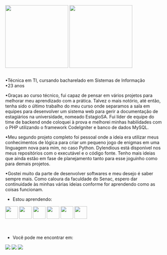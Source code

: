   <a href="https://github.com/camilla-sr/github-readme-stats">
  <img height=200 align="center" src="https://github-readme-stats.vercel.app/api?username=camilla-sr&theme=prussian" /></a>
  <a href="https://github.com/camilla-sr/convoychat">
  <img height=200 align="center" src="https://github-readme-stats.vercel.app/api/top-langs?username=camilla-sr&layout=compact&langs_count=8&card_width=320&theme=prussian" /></a></td>
<br><br>

<p>
•Técnica em TI, cursando bacharelado em Sistemas de Informação<br>
•23 anos<br>

•Graças ao curso técnico, fui capaz de pensar em vários projetos para melhorar meu aprendizado com a prática. Talvez o mais notório, até então, tenha sido o último trabalho do meu curso onde separamos a sala em equipes para desenvolver um sistema web para gerir a documentação de estagiários na universidade, nomeado EstagioSA. Fui líder de equipe do time de backend onde coloquei à prova e melhorei minhas habilidades com o PHP utilizando o framework CodeIgniter e banco de dados MySQL.

•Meu segundo projeto completo foi pessoal onde a ideia era utilizar meus conhecimentos de lógica para criar um pequeno jogo de enigmas em uma linguagem nova para mim, no caso Python. Dylendious está disponível nos meus repositórios com o executável e o código fonte. Tenho mais ideias que ainda estão em fase de planejamento tanto para esse joguinho como para demais projetos.

•Gostei muito da parte de desenvolver softwares e meu desejo é saber sempre mais. Como caloura da faculdade do Senac, espero dar continuidade às minhas várias ideias conforme for aprendendo como as coisas funcionam.
<br><p>

- Estou aprendendo:<br>
<div>
<img src="https://cdn.jsdelivr.net/gh/devicons/devicon/icons/java/java-original.svg" width="40" height="40"/>
<img src="https://cdn.jsdelivr.net/gh/devicons/devicon/icons/mysql/mysql-original-wordmark.svg" width="40" height="40"/>
<img src="https://cdn.jsdelivr.net/gh/devicons/devicon/icons/html5/html5-original.svg" width="40" height="40"/>
<img src="https://cdn.jsdelivr.net/gh/devicons/devicon/icons/css3/css3-original-wordmark.svg" width="40" height="40"/>
<img src="https://cdn.jsdelivr.net/gh/devicons/devicon/icons/python/python-original.svg" width="40" height="40"/>
<img src="https://cdn.jsdelivr.net/gh/devicons/devicon/icons/php/php-plain.svg" width="40" height="40"/>
</div><br><br>


- Você pode me encontrar em:<br>
<div>
<a href = "mailto:camilla.sreis2@gmail.com"><img loading="lazy" src="https://img.shields.io/badge/Gmail-D14836?style=for-the-badge&logo=gmail&logoColor=white" target="_blank"></a>
<a href="https://instagram.com/camilla.doragon" target="_blank"><img loading="lazy" src="https://img.shields.io/badge/-Instagram-%23E4405F?style=for-the-badge&logo=instagram&logoColor=white" target="_blank"></a>
<a href="https://www.linkedin.com/in/camilla-sreis" target="_blank"><img loading="lazy" src="https://img.shields.io/badge/LinkedIn-0077B5?style=for-the-badge&logo=linkedin&logoColor=white"></a>
</div>

